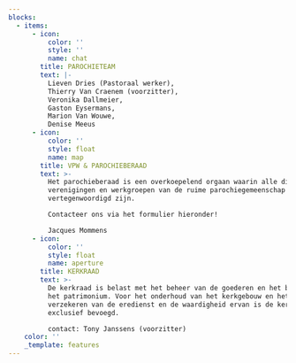 ```yaml
---
blocks:
  - items:
      - icon:
          color: ''
          style: ''
          name: chat
        title: PAROCHIETEAM
        text: |-
          Lieven Dries (Pastoraal werker), 
          Thierry Van Craenem (voorzitter), 
          Veronika Dallmeier,
          Gaston Eysermans,
          Marion Van Wouwe,
          Denise Meeus
      - icon:
          color: ''
          style: float
          name: map
        title: VPW & PAROCHIEBERAAD
        text: >-
          Het parochieberaad is een overkoepelend orgaan waarin alle diensten,
          verenigingen en werkgroepen van de ruime parochiegemeenschap
          vertegenwoordigd zijn.  

          Contacteer ons via het formulier hieronder!

          Jacques Mommens
      - icon:
          color: ''
          style: float
          name: aperture
        title: KERKRAAD
        text: >-
          De kerkraad is belast met het beheer van de goederen en het behoud van
          het patrimonium. Voor het onderhoud van het kerkgebouw en het
          verzekeren van de eredienst en de waardigheid ervan is de kerkraad
          exclusief bevoegd.

          contact: Tony Janssens (voorzitter)
    color: ''
    _template: features
---
```


